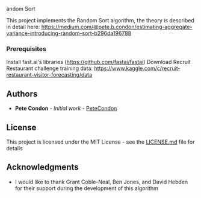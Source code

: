 andom Sort

This project implements the Random Sort algorithm, the theory is described in detail here: https://medium.com/@pete.b.condon/estimating-aggregate-variance-introducing-random-sort-b296da196788
 
### Prerequisites

Install fast.ai's libraries (https://github.com/fastai/fastai)
Download Recruit Restaurant challenge training data: https://www.kaggle.com/c/recruit-restaurant-visitor-forecasting/data


## Authors

* **Pete Condon** - *Initial work* - [PeteCondon](https://github.com/PeteCondon)

## License

This project is licensed under the MIT License - see the [LICENSE.md](LICENSE.md) file for details

## Acknowledgments

* I would like to thank Grant Coble-Neal, Ben Jones, and David Hebden for their support during the development of this algorithm



